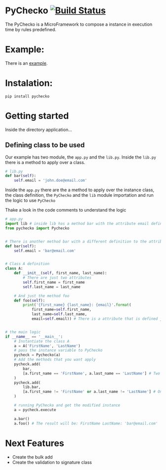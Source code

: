 # PyChecko  [![Build Status](https://travis-ci.org/viniciusfeitosa/pychecko.svg?branch=master)](https://travis-ci.org/viniciusfeitosa/pychecko)

The PyChecko is a MicroFramework to compose a instance in execution time by rules predefined.

# Example:

There is an [example](example/).

# Instalation:

```
pip install pychecko
```

# Getting started

Inside the directory application...

## Defining class to be used

Our example has two module, the `app.py` and the `lib.py`.
Inside the `lib.py` there is a method to apply over a class.

```python
# lib.py
def bar(self):
    self.email = 'john.doe@email.com'
```

Inside the `app.py` there are the a method to apply over the instance class, the class definition, the `PyChecko` and the `lib` module importation and run the logic to use `PyChecko`

Thake a look in the code comments to understand the logic

```python
# app.py
import lib # inside lib has a method bar with the attribute email definition
from pychecko import Pychecko


# There is another method bar with a different definition to the attribute email
def bar(self):
    self.email = 'bar@email.com'


# Class A definition
class A:
    def __init__(self, first_name, last_name):
        # There are just two attributes
        self.first_name = first_name
        self.last_name = last_name

    # And just the method foo
    def foo(self):
        print('{first_name} {last_name}: {email}'.format(
            first_name=self.first_name,
            last_name=self.last_name,
            email=self.email)) # There is a attribute that is defined just in the bar


# the main logic
if __name__ == '__main__':
    # Instantiate the class A
    a = A('FirstName', 'LastName')
    # pass the instance variable to PyChecko
    pycheck = Pychecko(a)
    # Add the methods that you want apply
    pycheck.add(
        bar,
        [a.first_name == 'FirstName', a.last_name == 'LastName'] # Two bool conditions
    )
    pycheck.add(
        lib.bar,
        [a.first_name != 'FirstName' or a.last_name != 'LastName'] # One bool condition
    )

    # running PyChecko and get the modified instance
    a = pycheck.execute

    a.bar()
    a.foo() # The result will be: FirstName LastName: 'bar@email.com'
```

# Next Features

* Create the bulk add
* Create the validation to signature class
